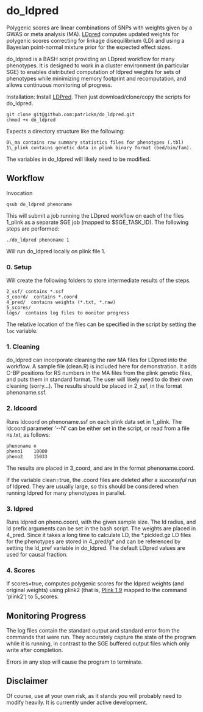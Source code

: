 # do\_ldpred

Polygenic scores are linear combinations of SNPs  with weights given by a GWAS or meta analysis (MA).
[LDpred](http://biorxiv.org/content/early/2015/03/04/015859) computes updated weights for polygenic scores correcting for linkage disequilibrium (LD)
 and using a Bayesian point-normal mixture prior for the expected effect sizes. 

do\_ldpred is a BASH script providing an LDpred workflow for many phenotypes. It is designed to work in a cluster environment (in particular SGE) to enables distributed computation of ldpred weights for sets of phenotypes while minimizing memory footprint and recomputation, and allows continuous monitoring of progress. 

Installation: Install [LDPred](https://bitbucket.org/bjarni_vilhjalmsson/ldpred). Then just download/clone/copy the scripts for do\_ldpred.

    git clone git@github.com:patr1ckm/do_ldpred.git 
    chmod +x do_ldpred

Expects a directory structure like the following:

    0\_ma contains raw summary statistics files for phenotypes (.tbl)
    1\_plink contains genetic data in plink binary format (bed/bim/fam). 

The variables in do\_ldpred will likely need to be modified.

## Workflow

Invocation

    qsub do_ldpred phenoname

This will submit a job running the LDpred workflow on each of the files 1\_plink as a separate SGE job (mapped to $SGE\_TASK\_ID). The following steps are performed:

    ./do_ldpred phenoname 1

Will run do\_ldpred locally on plink file 1.

### 0. Setup

Will create the following folders to store intermediate results of the steps.

    2_ssf/ contains *.ssf
    3_coord/  contains *.coord
    4_pred/  contains weights (*.txt, *.raw)
    5_scores/  
    logs/  contains log files to monitor progress

The relative location of the files can be specified in the script by setting the `loc` variable.

### 1. Cleaning

do\_ldpred can incorporate cleaning the raw MA files for LDpred into the workflow. A sample file (clean.R) is included here for demonstration.
It adds C-BP positions for RS numbers in the MA files from the plink genetic files, and puts them in standard format.
The user will likely need to do their own cleaning (sorry...). The results should be placed in 2\_ssf, in the format phenoname.ssf.

### 2. ldcoord

Runs ldcoord on phenoname.ssf on each plink data set in 1\_plink. The ldcoord parameter '--N' can be either set in the script, or 
read from a file ns.txt, as follows:

    phenoname n
    pheno1    10000
    pheno2    15033

The results are placed in 3\_coord, and are in the format phenoname.coord. 

If the variable clean=true, the .coord files are deleted after a _successful_ run of ldpred. They are usually large, so this should be considered when running ldpred
for many phenotypes in parallel.

### 3. ldpred

Runs ldpred on pheno.coord, with the given sample size. The ld radius, and ld prefix arguments can be set in the bash script.
The weights are placed in 4\_pred. Since it takes a long time to calculate LD, the \*.pickled.gz LD files for the phenotypes are stored in 4\_pred/g\* 
and can be referenced by setting the ld\_pref variable in do\_ldpred. The default LDpred values are used for causal fraction.

### 4. Scores

If scores=true, computes polygenic scores for the ldpred weights (and original weights) using plink2 (that is, [Plink 1.9](https://www.cog-genomics.org/plink2) mapped to the command 'plink2')  to 5\_scores. 

## Monitoring Progress

The log files contain the standard output and standard error from the commands that were run. They accurately capture the state of the program while it is running,
in contrast to the SGE buffered output files which only write after completion.

Errors in any step will cause the program to terminate. 

## Disclaimer

Of course, use at your own risk, as it stands you will probably need to modify heavily. It is currently under active development.



